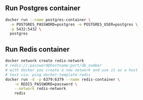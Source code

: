 



## Run Postgres container
```bash
docker run --name postgres-container \
  -e POSTGRES_PASSWORD=postgres -e POSTGRES_USER=postgres \
  -p 5432:5432 \
  postgres
```

## Run Redis container
```bash
docker network create redis-network
# redis://:password@hostname:port/db_number
# with docker you create a new network and use it as a host
# test via: ping docker-template-redis
docker run -d -p 6379:6379 --name redis-container \
    -e REDIS_PASSWORD=password \
    --network redis-network
    redis
```